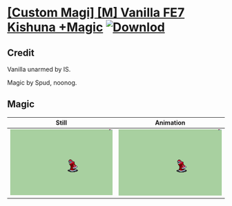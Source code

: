 # [\[Custom Magi\] \[M\] Vanilla FE7 Kishuna +Magic](./) [![Downlod](https://img.shields.io/badge/Download--red?style=social&logo=github)](https://minhaskamal.github.io/DownGit/#/home?url=https://github.com/Klokinator/FE-Repo/tree/main/Battle%20Animations%2FMagi%20-%20Special%2F%5BCustom%20Magi%5D%20%5BM%5D%20Vanilla%20FE7%20Kishuna%20%2BMagic%2F6.%20Magic)

## Credit

Vanilla unarmed by IS.

Magic by Spud, noonog.

## Magic

| Still | Animation |
| :---: | :-------: |
| ![Magic still](./Magic_000.png) | ![Magic animation](./Magic.gif) |
